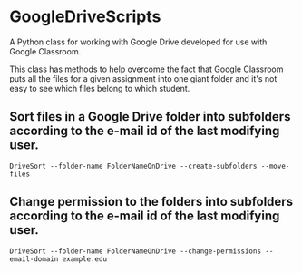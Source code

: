 # GoogleDriveScripts

A Python class for working with Google Drive developed for use with Google Classroom. 

This class has methods to help overcome the fact that Google Classroom puts all the files for a given assignment into one giant folder and it's not easy to see which files belong to which student. 

## Sort files in a Google Drive folder into subfolders according to the e-mail id of the last modifying user.
```
DriveSort --folder-name FolderNameOnDrive --create-subfolders --move-files
```
## Change permission to the folders into subfolders according to the e-mail id of the last modifying user.
```
DriveSort --folder-name FolderNameOnDrive --change-permissions --email-domain example.edu
```

